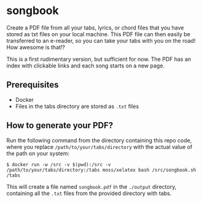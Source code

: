 # songbook

Create a PDF file from all your tabs, lyrics, or chord files that you have stored as txt files on your local machine. This PDF file can then easily be transferred to an e-reader, so you can take your tabs with you on the road! How awesome is that!?

This is a first rudimentary version, but sufficient for now. The PDF has an index with clickable links and each song starts on a new page.

## Prerequisites

- Docker
- Files in the tabs directory are stored as `.txt` files

## How to generate your PDF?

Run the following command from the directory containing this repo code, where you replace `/path/to/your/tabs/directory` with the actual value of the path on your system:

```Shell
$ docker run -w /src -v $(pwd):/src -v /path/to/your/tabs/directory:/tabs moss/xelatex bash /src/songbook.sh /tabs
```

This will create a file named `songbook.pdf` in the `./output` directory, containing all the `.txt` files from the provided directory with tabs.
